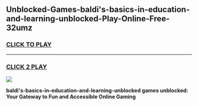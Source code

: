 
## Unblocked-Games-baldi's-basics-in-education-and-learning-unblocked-Play-Online-Free-32umz
<h3>
<a href="https://premium76.site?title=baldi's-basics-in-education-and-learning-unblocked&ref=26A">CLICK TO PLAY</a></h3>
<hr>

<h3>
<a href="https://premium76.site?title=baldi's-basics-in-education-and-learning-unblocked&ref=26A">CLICK 2 PLAY</a>
  
</h3>

<a href="https://premium76.site?title=baldi's-basics-in-education-and-learning-unblocked&ref=26A"><img src="https://clearcache.store/games.png"></a>


**baldi's-basics-in-education-and-learning-unblocked games unblocked: Your Gateway to Fun and Accessible Online Gaming**
